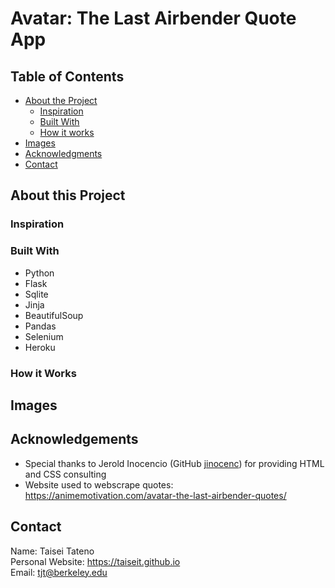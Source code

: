# Avatar: The Last Airbender Quote App

## Table of Contents

* [About the Project](#about-the-project)
  * [Inspiration](#inspiration)
  * [Built With](#built-with)
  * [How it works](#how-it-works)
* [Images](#images)
* [Acknowledgments](#acknowledgements)
* [Contact](#contact)

## About this Project

### Inspiration


### Built With
* Python
* Flask
* Sqlite
* Jinja
* BeautifulSoup
* Pandas
* Selenium
* Heroku

### How it Works


## Images

## Acknowledgements
* Special thanks to Jerold Inocencio (GitHub [jinocenc](https://github.com/jinocenc)) for providing HTML and CSS consulting
* Website used to webscrape quotes: https://animemotivation.com/avatar-the-last-airbender-quotes/

## Contact
Name: Taisei Tateno <br>
Personal Website: https://taiseit.github.io <br> 
Email: tjt@berkeley.edu <br>
